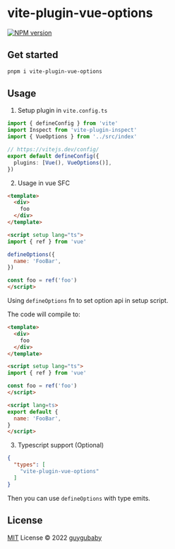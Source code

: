 # vite-plugin-vue-options

[![NPM version](https://img.shields.io/npm/v/vite-plugin-vue-options?color=a1b858&label=)](https://www.npmjs.com/package/vite-plugin-vue-options)

## Get started

```bash
pnpm i vite-plugin-vue-options
```

## Usage

1. Setup plugin in `vite.config.ts`

```ts
import { defineConfig } from 'vite'
import Inspect from 'vite-plugin-inspect'
import { VueOptions } from '../src/index'

// https://vitejs.dev/config/
export default defineConfig({
  plugins: [Vue(), VueOptions()],
})
```

2. Usage in vue SFC

```html
<template>
  <div>
    foo
  </div>
</template>

<script setup lang="ts">
import { ref } from 'vue'

defineOptions({
  name: 'FooBar',
})

const foo = ref('foo')
</script>
```

Using `defineOptions` fn to set option api in setup script.

The code will compile to:

```html
<template>
  <div>
    foo
  </div>
</template>

<script setup lang="ts">
import { ref } from 'vue'

const foo = ref('foo')
</script>

<script lang=ts>
export default {
  name: 'FooBar',
}
</script>
```

3. Typescript support (Optional)

```json
{
  "types": [
    "vite-plugin-vue-options"
  ]
}
```

Then you can use `defineOptions` with type emits.

## License

[MIT](./LICENSE) License © 2022 [guygubaby](https://github.com/bryce-loskie)
